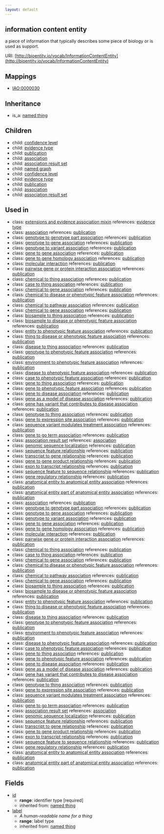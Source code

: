 ```yaml
---
layout: default
---
```


## information content entity


a piece of information that typically describes some piece of biology or is used as support.

URI: [http://bioentity.io/vocab/InformationContentEntity](http://bioentity.io/vocab/InformationContentEntity)
## Mappings

 * [IAO:0000030](http://purl.obolibrary.org/obo/IAO_0000030)

## Inheritance

 *  is_a: [named thing](NamedThing.html)

## Children

 *  child: [confidence level](ConfidenceLevel.html)
 *  child: [evidence type](EvidenceType.html)
 *  child: [publication](Publication.html)
 *  child: [association](Association.html)
 *  child: [association result set](AssociationResultSet.html)
 *  child: [named graph](NamedGraph.html)
 *  child: [confidence level](ConfidenceLevel.html)
 *  child: [evidence type](EvidenceType.html)
 *  child: [publication](Publication.html)
 *  child: [association](Association.html)
 *  child: [association result set](AssociationResultSet.html)

## Used in

 *  class: [extensions and evidence association mixin](ExtensionsAndEvidenceAssociationMixin.html) references: [evidence type](EvidenceType.html)
 *  class: [association](Association.html) references: [publication](Publication.html)
 *  class: [genotype to genotype part association](GenotypeToGenotypePartAssociation.html) references: [publication](Publication.html)
 *  class: [genotype to gene association](GenotypeToGeneAssociation.html) references: [publication](Publication.html)
 *  class: [genotype to variant association](GenotypeToVariantAssociation.html) references: [publication](Publication.html)
 *  class: [gene to gene association](GeneToGeneAssociation.html) references: [publication](Publication.html)
 *  class: [gene to gene homology association](GeneToGeneHomologyAssociation.html) references: [publication](Publication.html)
 *  class: [molecular interaction](MolecularInteraction.html) references: [publication](Publication.html)
 *  class: [pairwise gene or protein interaction association](PairwiseGeneOrProteinInteractionAssociation.html) references: [publication](Publication.html)
 *  class: [chemical to thing association](ChemicalToThingAssociation.html) references: [publication](Publication.html)
 *  class: [case to thing association](CaseToThingAssociation.html) references: [publication](Publication.html)
 *  class: [chemical to gene association](ChemicalToGeneAssociation.html) references: [publication](Publication.html)
 *  class: [chemical to disease or phenotypic feature association](ChemicalToDiseaseOrPhenotypicFeatureAssociation.html) references: [publication](Publication.html)
 *  class: [chemical to pathway association](ChemicalToPathwayAssociation.html) references: [publication](Publication.html)
 *  class: [chemical to gene association](ChemicalToGeneAssociation.html) references: [publication](Publication.html)
 *  class: [biosample to thing association](BiosampleToThingAssociation.html) references: [publication](Publication.html)
 *  class: [biosample to disease or phenotypic feature association](BiosampleToDiseaseOrPhenotypicFeatureAssociation.html) references: [publication](Publication.html)
 *  class: [entity to phenotypic feature association](EntityToPhenotypicFeatureAssociation.html) references: [publication](Publication.html)
 *  class: [thing to disease or phenotypic feature association](ThingToDiseaseOrPhenotypicFeatureAssociation.html) references: [publication](Publication.html)
 *  class: [disease to thing association](DiseaseToThingAssociation.html) references: [publication](Publication.html)
 *  class: [genotype to phenotypic feature association](GenotypeToPhenotypicFeatureAssociation.html) references: [publication](Publication.html)
 *  class: [environment to phenotypic feature association](EnvironmentToPhenotypicFeatureAssociation.html) references: [publication](Publication.html)
 *  class: [disease to phenotypic feature association](DiseaseToPhenotypicFeatureAssociation.html) references: [publication](Publication.html)
 *  class: [case to phenotypic feature association](CaseToPhenotypicFeatureAssociation.html) references: [publication](Publication.html)
 *  class: [gene to thing association](GeneToThingAssociation.html) references: [publication](Publication.html)
 *  class: [gene to phenotypic feature association](GeneToPhenotypicFeatureAssociation.html) references: [publication](Publication.html)
 *  class: [gene to disease association](GeneToDiseaseAssociation.html) references: [publication](Publication.html)
 *  class: [gene as a model of disease association](GeneAsAModelOfDiseaseAssociation.html) references: [publication](Publication.html)
 *  class: [gene has variant that contributes to disease association](GeneHasVariantThatContributesToDiseaseAssociation.html) references: [publication](Publication.html)
 *  class: [genotype to thing association](GenotypeToThingAssociation.html) references: [publication](Publication.html)
 *  class: [gene to expression site association](GeneToExpressionSiteAssociation.html) references: [publication](Publication.html)
 *  class: [sequence variant modulates treatment association](SequenceVariantModulatesTreatmentAssociation.html) references: [publication](Publication.html)
 *  class: [gene to go term association](GeneToGoTermAssociation.html) references: [publication](Publication.html)
 *  class: [association result set](AssociationResultSet.html) references: [association](Association.html)
 *  class: [genomic sequence localization](GenomicSequenceLocalization.html) references: [publication](Publication.html)
 *  class: [sequence feature relationship](SequenceFeatureRelationship.html) references: [publication](Publication.html)
 *  class: [transcript to gene relationship](TranscriptToGeneRelationship.html) references: [publication](Publication.html)
 *  class: [gene to gene product relationship](GeneToGeneProductRelationship.html) references: [publication](Publication.html)
 *  class: [exon to transcript relationship](ExonToTranscriptRelationship.html) references: [publication](Publication.html)
 *  class: [sequence feature to sequence relationship](SequenceFeatureToSequenceRelationship.html) references: [publication](Publication.html)
 *  class: [gene regulatory relationship](GeneRegulatoryRelationship.html) references: [publication](Publication.html)
 *  class: [anatomical entity to anatomical entity association](AnatomicalEntityToAnatomicalEntityAssociation.html) references: [publication](Publication.html)
 *  class: [anatomical entity part of anatomical entity association](AnatomicalEntityPartOfAnatomicalEntityAssociation.html) references: [publication](Publication.html)
 *  class: [association](Association.html) references: [publication](Publication.html)
 *  class: [genotype to genotype part association](GenotypeToGenotypePartAssociation.html) references: [publication](Publication.html)
 *  class: [genotype to gene association](GenotypeToGeneAssociation.html) references: [publication](Publication.html)
 *  class: [genotype to variant association](GenotypeToVariantAssociation.html) references: [publication](Publication.html)
 *  class: [gene to gene association](GeneToGeneAssociation.html) references: [publication](Publication.html)
 *  class: [gene to gene homology association](GeneToGeneHomologyAssociation.html) references: [publication](Publication.html)
 *  class: [molecular interaction](MolecularInteraction.html) references: [publication](Publication.html)
 *  class: [pairwise gene or protein interaction association](PairwiseGeneOrProteinInteractionAssociation.html) references: [publication](Publication.html)
 *  class: [chemical to thing association](ChemicalToThingAssociation.html) references: [publication](Publication.html)
 *  class: [case to thing association](CaseToThingAssociation.html) references: [publication](Publication.html)
 *  class: [chemical to gene association](ChemicalToGeneAssociation.html) references: [publication](Publication.html)
 *  class: [chemical to disease or phenotypic feature association](ChemicalToDiseaseOrPhenotypicFeatureAssociation.html) references: [publication](Publication.html)
 *  class: [chemical to pathway association](ChemicalToPathwayAssociation.html) references: [publication](Publication.html)
 *  class: [chemical to gene association](ChemicalToGeneAssociation.html) references: [publication](Publication.html)
 *  class: [biosample to thing association](BiosampleToThingAssociation.html) references: [publication](Publication.html)
 *  class: [biosample to disease or phenotypic feature association](BiosampleToDiseaseOrPhenotypicFeatureAssociation.html) references: [publication](Publication.html)
 *  class: [entity to phenotypic feature association](EntityToPhenotypicFeatureAssociation.html) references: [publication](Publication.html)
 *  class: [thing to disease or phenotypic feature association](ThingToDiseaseOrPhenotypicFeatureAssociation.html) references: [publication](Publication.html)
 *  class: [disease to thing association](DiseaseToThingAssociation.html) references: [publication](Publication.html)
 *  class: [genotype to phenotypic feature association](GenotypeToPhenotypicFeatureAssociation.html) references: [publication](Publication.html)
 *  class: [environment to phenotypic feature association](EnvironmentToPhenotypicFeatureAssociation.html) references: [publication](Publication.html)
 *  class: [disease to phenotypic feature association](DiseaseToPhenotypicFeatureAssociation.html) references: [publication](Publication.html)
 *  class: [case to phenotypic feature association](CaseToPhenotypicFeatureAssociation.html) references: [publication](Publication.html)
 *  class: [gene to thing association](GeneToThingAssociation.html) references: [publication](Publication.html)
 *  class: [gene to phenotypic feature association](GeneToPhenotypicFeatureAssociation.html) references: [publication](Publication.html)
 *  class: [gene to disease association](GeneToDiseaseAssociation.html) references: [publication](Publication.html)
 *  class: [gene as a model of disease association](GeneAsAModelOfDiseaseAssociation.html) references: [publication](Publication.html)
 *  class: [gene has variant that contributes to disease association](GeneHasVariantThatContributesToDiseaseAssociation.html) references: [publication](Publication.html)
 *  class: [genotype to thing association](GenotypeToThingAssociation.html) references: [publication](Publication.html)
 *  class: [gene to expression site association](GeneToExpressionSiteAssociation.html) references: [publication](Publication.html)
 *  class: [sequence variant modulates treatment association](SequenceVariantModulatesTreatmentAssociation.html) references: [publication](Publication.html)
 *  class: [gene to go term association](GeneToGoTermAssociation.html) references: [publication](Publication.html)
 *  class: [association result set](AssociationResultSet.html) references: [association](Association.html)
 *  class: [genomic sequence localization](GenomicSequenceLocalization.html) references: [publication](Publication.html)
 *  class: [sequence feature relationship](SequenceFeatureRelationship.html) references: [publication](Publication.html)
 *  class: [transcript to gene relationship](TranscriptToGeneRelationship.html) references: [publication](Publication.html)
 *  class: [gene to gene product relationship](GeneToGeneProductRelationship.html) references: [publication](Publication.html)
 *  class: [exon to transcript relationship](ExonToTranscriptRelationship.html) references: [publication](Publication.html)
 *  class: [sequence feature to sequence relationship](SequenceFeatureToSequenceRelationship.html) references: [publication](Publication.html)
 *  class: [gene regulatory relationship](GeneRegulatoryRelationship.html) references: [publication](Publication.html)
 *  class: [anatomical entity to anatomical entity association](AnatomicalEntityToAnatomicalEntityAssociation.html) references: [publication](Publication.html)
 *  class: [anatomical entity part of anatomical entity association](AnatomicalEntityPartOfAnatomicalEntityAssociation.html) references: [publication](Publication.html)

## Fields

 * [id](id.html)
    * __range__: identifier type [required]
    * inherited from: [named thing](NamedThing.html)
 * [label](label.html)
    * _A human-readable name for a thing_
    * __range__: label type
    * inherited from: [named thing](NamedThing.html)
